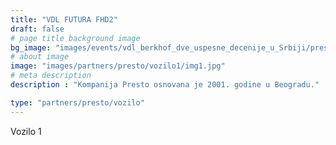 ```yaml
---
title: "VDL FUTURA FHD2"
draft: false
# page title background image
bg_image: "images/events/vdl_berkhof_dve_uspesne_decenije_u_Srbiji/presto/presto-background.jpg"
# about image
image: "images/partners/presto/vozilo1/img1.jpg"
# meta description
description : "Kompanija Presto osnovana je 2001. godine u Beogradu."

type: "partners/presto/vozilo"
---
```


Vozilo 1